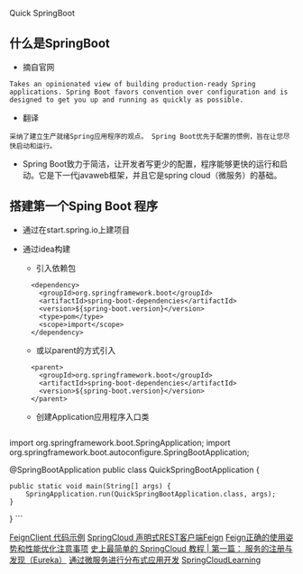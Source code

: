 Quick SpringBoot

## 什么是SpringBoot

- 摘自官网

```
Takes an opinionated view of building production-ready Spring applications. Spring Boot favors convention over configuration and is designed to get you up and running as quickly as possible.
```

- 翻译

```
采纳了建立生产就绪Spring应用程序的观点。 Spring Boot优先于配置的惯例，旨在让您尽快启动和运行。
```

- Spring Boot致力于简洁，让开发者写更少的配置，程序能够更快的运行和启动。它是下一代javaweb框架，并且它是spring cloud（微服务）的基础。

## 搭建第一个Sping Boot 程序

- 通过在start.spring.io上建项目

- 通过idea构建
	+ 引入依赖包
	```
	  <dependency>
        <groupId>org.springframework.boot</groupId>
        <artifactId>spring-boot-dependencies</artifactId>
        <version>${spring-boot.version}</version>
        <type>pom</type>
        <scope>import</scope>
      </dependency>
	```
	+ 或以parent的方式引入
	```	  
	  <parent>
        <groupId>org.springframework.boot</groupId>
        <artifactId>spring-boot-dependencies</artifactId>
        <version>${spring-boot.version}</version>
      </parent>
	```
	+ 创建Application应用程序入口类
	```
import org.springframework.boot.SpringApplication;
import org.springframework.boot.autoconfigure.SpringBootApplication;

@SpringBootApplication
public class QuickSpringBootApplication {

	public static void main(String[] args) {
		SpringApplication.run(QuickSpringBootApplication.class, args);
	}

}
	```

[FeignClient 代码示例](http://blog.csdn.net/w_x_z_/article/details/71310035)
[SpringCloud 声明式REST客户端Feign](http://blog.csdn.net/w_x_z_/article/details/53327183)
[Feign正确的使用姿势和性能优化注意事项](http://www.jianshu.com/p/191d45210d16)
[史上最简单的 SpringCloud 教程 | 第一篇： 服务的注册与发现（Eureka）](http://blog.csdn.net/forezp/article/details/69696915)
[通过微服务进行分布式应用开发](http://blog.csdn.net/u012562943/article/details/52807358)
[SpringCloudLearning](https://github.com/forezp/SpringCloudLearning)

